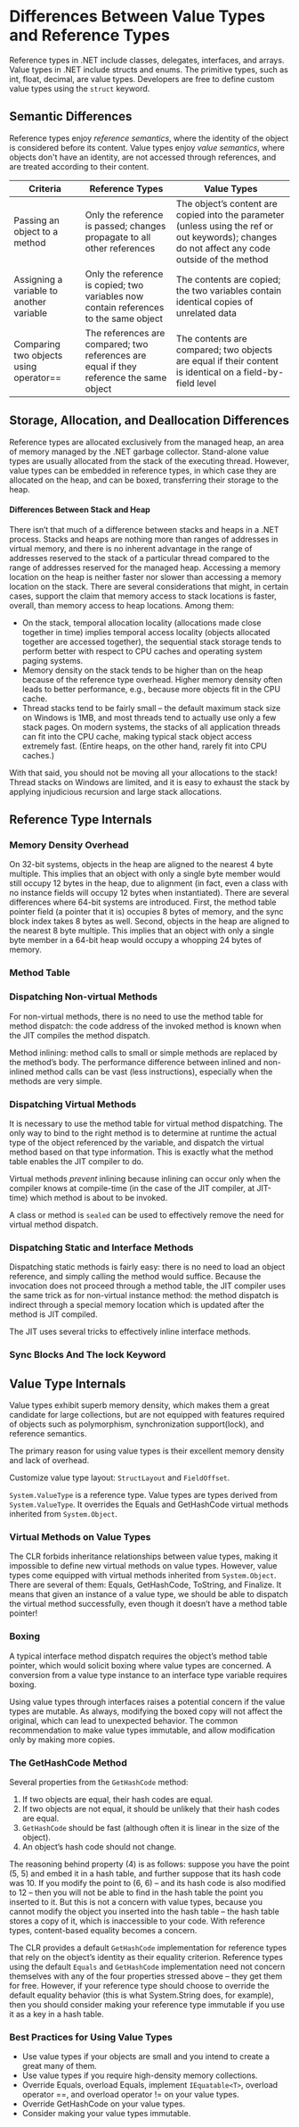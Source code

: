 # Differences Between Value Types and Reference Types

Reference types in .NET include classes, delegates, interfaces, and arrays.
Value types in .NET include structs and enums. The primitive types, such as int, float, decimal, are value types. Developers are free to define custom value types using the `struct` keyword.

## Semantic Differences
Reference types enjoy *reference semantics*, where the identity of the object is considered before its content.
Value types enjoy *value semantics*, where objects don't have an identity, are not accessed through references, and are treated according to their content.


| Criteria | Reference Types | Value Types |
| --- | --- | --- |
| Passing an object to a method | Only the reference is passed; changes propagate to all other references | The object’s content are copied into the parameter (unless using the ref or out keywords); changes do not affect any code outside of the method |
| Assigning a variable to another variable | Only the reference is copied; two variables now contain references to the same object | The contents are copied; the two variables contain identical copies of unrelated data |
| Comparing two objects using operator== | The references are compared; two references are equal if they reference the same object | The contents are compared; two objects are equal if their content is identical on a field-by-field level |

## Storage, Allocation, and Deallocation Differences
Reference types are allocated exclusively from the managed heap, an area of memory managed by the .NET garbage collector.
Stand-alone value types are usually allocated from the stack of the executing thread. However, value types can be embedded in reference types, in which case they are allocated on the heap, and can be boxed, transferring their storage to the heap.

#### Differences Between Stack and Heap
There isn’t that much of a difference between stacks and heaps in a .NET process. Stacks and heaps are nothing more than ranges of addresses in virtual memory, and there is no inherent advantage in the range of addresses reserved to the stack of a particular thread compared to the range of addresses reserved for the managed heap. Accessing a memory location on the heap is neither faster nor slower than accessing a memory location on the stack.
There are several considerations that might, in certain cases, support the claim that memory access to stack locations is faster, overall, than memory access to heap locations. Among them:

- On the stack, temporal allocation locality (allocations made close together in time) implies temporal access locality (objects allocated together are accessed together), the sequential stack storage tends to perform better with respect to CPU caches and operating system paging systems.
- Memory density on the stack tends to be higher than on the heap because of the reference type overhead. Higher memory density often leads to better performance, e.g., because more objects fit in the CPU cache.
- Thread stacks tend to be fairly small – the default maximum stack size on Windows is 1MB, and most threads tend to actually use only a few stack pages. On modern systems, the stacks of all application threads can fit into the CPU cache, making typical stack object access extremely fast. (Entire heaps, on the other hand, rarely fit into CPU caches.)

With that said, you should not be moving all your allocations to the stack! Thread stacks on Windows are limited, and it is easy to exhaust the stack by applying injudicious recursion and large stack allocations.

## Reference Type Internals

### Memory Density Overhead
On 32-bit systems, objects in the heap are aligned to the nearest 4 byte multiple. This implies that an object with only a single byte member would still occupy 12 bytes in the heap, due to alignment (in fact, even a class with no instance fields will occupy 12 bytes when instantiated). There are several differences where 64-bit systems are introduced. First, the method table pointer field (a pointer that it is) occupies 8 bytes of memory, and the sync block index takes 8 bytes as well. Second, objects in the heap are aligned to the nearest 8 byte multiple. This implies that an object with only a single byte member in a 64-bit heap would occupy a whopping 24 bytes of memory.

### Method Table

### Dispatching Non-virtual Methods
For non-virtual methods, there is no need to use the method table for method dispatch: the code address of the invoked method is known when the JIT compiles the method dispatch.

Method inlining: method calls to small or simple methods are replaced by the method’s body. The performance difference between inlined and non-inlined method calls can be vast (less instructions), especially when the methods are very simple.

### Dispatching Virtual Methods
It is necessary to use the method table for virtual method dispatching. The only way to bind to the right method is to determine at runtime the actual type of the object referenced by the variable, and dispatch the virtual method based on that type information. This is exactly what the method table enables the JIT compiler to do.

Virtual methods *prevent* inlining because inlining can occur only when the compiler knows at compile-time (in the case of the JIT compiler, at JIT-time) which method is about to be invoked.

A class or method is `sealed` can be used to effectively remove the need for virtual method dispatch.

### Dispatching Static and Interface Methods
Dispatching static methods is fairly easy: there is no need to load an object reference, and simply calling the method would suffice. Because the invocation does not proceed through a method table, the JIT compiler uses the same trick as for non-virtual instance method: the method dispatch is indirect through a special memory location which is updated after the method is JIT compiled.

The JIT uses several tricks to effectively inline interface methods.

### Sync Blocks And The lock Keyword

## Value Type Internals
Value types exhibit superb memory density, which makes them a great candidate for large collections, but are not equipped with features required of objects such as polymorphism, synchronization support(lock), and reference semantics.

The primary reason for using value types is their excellent memory density and lack of overhead.

Customize value type layout: `StructLayout` and `FieldOffset`.

`System.ValueType` is a reference type. Value types are types derived from `System.ValueType`. It overrides the Equals and GetHashCode virtual methods inherited from `System.Object`.

### Virtual Methods on Value Types
The CLR forbids inheritance relationships between value types, making it impossible to define new virtual methods on value types. However, value types come equipped with virtual methods inherited from `System.Object`. There are several of them: Equals, GetHashCode, ToString, and Finalize. It means that given an instance of a value type, we should be able to dispatch the virtual method successfully, even though it doesn’t have a method table pointer!

### Boxing
A typical interface method dispatch requires the object’s method table pointer, which would solicit boxing where value types are concerned.
A conversion from a value type instance to an interface type variable requires boxing.

Using value types through interfaces raises a potential concern if the value types are mutable. As always, modifying the boxed copy will not affect the original, which can lead to unexpected behavior.
The common recommendation to make value types immutable, and allow modification only by making more copies.

### The GetHashCode Method
Several properties from the `GetHashCode` method:

1. If two objects are equal, their hash codes are equal.
2. If two objects are not equal, it should be unlikely that their hash codes are equal.
3. `GetHashCode` should be fast (although often it is linear in the size of the object).
4. An object’s hash code should not change.

The reasoning behind property (4) is as follows: suppose you have the point (5, 5) and embed it in a hash table, and further suppose that its hash code was 10. If you modify the point to (6, 6) – and its hash code is also modified to 12 – then you will not be able to find in the hash table the point you inserted to it. But this is not a concern with value types, because you cannot modify the object you inserted into the hash table – the hash table stores a copy of it, which is inaccessible to your code. With reference types, content-based equality becomes a concern.

The CLR provides a default `GetHashCode` implementation for reference types that rely on the object’s identity as their equality criterion.
Reference types using the default `Equals` and `GetHashCode` implementation need not concern themselves with any of the four properties stressed above – they get them for free. However, if your reference type should choose to override the default equality behavior (this is what System.String does, for example), then you should consider making your reference type immutable if you use it as a key in a hash table.

### Best Practices for Using Value Types
- Use value types if your objects are small and you intend to create a great many of them.
- Use value types if you require high-density memory collections.
- Override Equals, overload Equals, implement `IEquatable<T>`, overload operator ==, and overload operator != on your value types.
- Override GetHashCode on your value types.
- Consider making your value types immutable.


